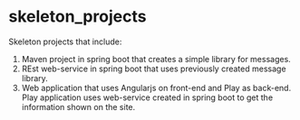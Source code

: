 # skeleton_projects

Skeleton projects that include:
1. Maven project in spring boot that creates a simple library for messages.
2. REst web-service in spring boot that uses previously created message library.
3. Web application that uses Angularjs on front-end and Play as back-end. Play application uses web-service created in spring boot to get the information shown on the site.
